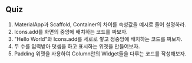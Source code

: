 ## Quiz

1. MaterialApp과 Scaffold, Container의 차이를 속성값을 예시로 들어 설명하라.
2. Icons.add를 화면의 중앙에 배치하는 코드를 짜보자.
3. "Hello World"와 Icons.add를 세로로 쌓고 정중앙에 배치하는 코드를 짜보자.
4. 두 수를 입력받아 덧셈을 하고 표시하는 위젯을 만들어보자.
5. Padding 위젯을 사용하여 Column안의 Widget들을 다루는 코드를 작성해보자.